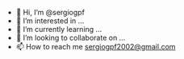 - 👋 Hi, I’m @sergiogpf
- 👀 I’m interested in ...
- 🌱 I’m currently learning ...
- 💞️ I’m looking to collaborate on ...
- 📫 How to reach me sergiogpf2002@gmail.com

<!---
sergiogpf/sergiogpf is a ✨ special ✨ repository because its `README.md` (this file) appears on your GitHub profile.
You can click the Preview link to take a look at your changes.
--->
